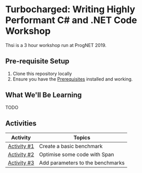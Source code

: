 # Turbocharged: Writing Highly Performant C# and .NET Code Workshop

Thsi is a 3 hour workshop run at ProgNET 2019.

## Pre-requisite Setup

1. Clone this repository locally
1. Ensure you have the [Prerequisites](prerequisites.md) installed and working.

## What We'll Be Learning

TODO

## Activities

| Activity | Topics |
| ----- | ---- |
| [Activity #1](/activities/01-Create-Benchmark.md) | Create a basic benchmark |
| [Activity #2](/activities/02-02-Span-Based.md) | Optimise some code with Span<T> |
| [Activity #3](/activities/03-03-Parameterised-Benchmarks.md) | Add parameters to the benchmarks |